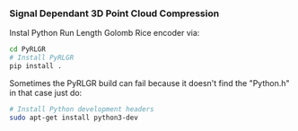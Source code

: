 
### Signal Dependant 3D Point Cloud Compression

Instal Python Run Length Golomb Rice encoder via:

```bash
cd PyRLGR
# Install PyRLGR
pip install .
```

Sometimes the PyRLGR build can fail because it doesn't find the "Python.h" in that case just do:

```bash
# Install Python development headers
sudo apt-get install python3-dev
```